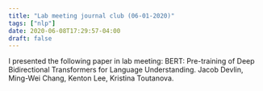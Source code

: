 ```yaml
---
title: "Lab meeting journal club (06-01-2020)"
tags: ["nlp"]
date: 2020-06-08T17:29:57-04:00
draft: false
---
```

I presented the following paper in lab meeting:
BERT: Pre-training of Deep Bidirectional Transformers for Language Understanding. Jacob Devlin, Ming-Wei Chang, Kenton Lee, Kristina Toutanova.
